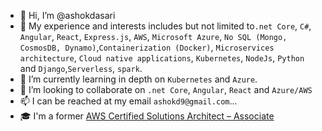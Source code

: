 - 👋 Hi, I’m @ashokdasari
- 👀 My experience and interests includes but not limited to`.net Core`, `C#`, `Angular`, `React`, `Express.js`, `AWS`, `Microsoft Azure`, `No SQL (Mongo, CosmosDB, Dynamo)`,`Containerization (Docker)`, `Microservices architecture`, `Cloud native applications`, `Kubernetes`, `NodeJs`, `Python` and `Django`,`Serverless`, `spark`.
- 🌱 I’m currently learning in depth on `Kubernetes` and `Azure`.
- 💞️ I’m looking to collaborate on `.net Core`, `Angular`, `React` and `Azure/AWS`
- 📫 I can be reached at my email `ashokd9@gmail.com`...
- 🎓 I'm a former [AWS Certified Solutions Architect – Associate](https://www.credly.com/badges/0836b097-2c4f-4803-9013-f4c2de902bfc)
<!---
ashokdasari/ashokdasari is a ✨ special ✨ repository because its `README.md` (this file) appears on your GitHub profile.
You can click the Preview link to take a look at your changes.
--->
